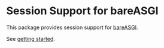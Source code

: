 # Session Support for bareASGI

This package provides session support for [bareASGI](https://github.com/rob-blackbourn/bareASGI).

See [getting started](user-guide/getting-started/).
